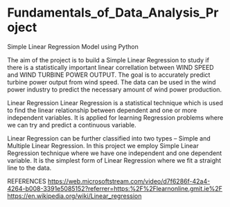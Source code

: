 # Fundamentals_of_Data_Analysis_Project
Simple Linear Regression Model using Python

The aim of the project is to build a Simple Linear Regression to study if there is a statistically important linear correllation between WIND SPEED and WIND TURBINE POWER OUTPUT. The goal is to accurately predict turbine power output from wind speed. The data can be used in the wind power industry to predict the necessary amount of wind power production.

Linear Regression
Linear Regression is a statistical technique which is used to find the linear relationship between dependent and one or more independent variables. It is applied for learning Regression problems where we can try and predict a continuous variable.

Linear Regression can be further classified into two types – Simple and Multiple Linear Regression. In this project we employ Simple Linear Regression technique where we have one independent and one dependent variable. It is the simplest form of Linear Regression where we fit a straight line to the data.







REFERENCES
https://web.microsoftstream.com/video/d7f6286f-42a4-4264-b008-3391e5085152?referrer=https:%2F%2Flearnonline.gmit.ie%2F
https://en.wikipedia.org/wiki/Linear_regression
